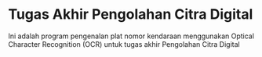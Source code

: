 # Tugas Akhir Pengolahan Citra Digital
Ini adalah program pengenalan plat nomor kendaraan menggunakan Optical Character Recognition (OCR) untuk tugas akhir Pengolahan Citra Digital
